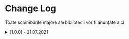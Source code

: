 # Change Log
Toate schimbările majore ale bibliotecii vor fi anunțate aici
 

<details>
   <summary> [1.0.0] - 21.07.2021 </summary>
 
   ### Added
 
    - DROP-OUT pentru rețeaua neuronală.
    - Metodă de vectorizare a imagininilor. Imaginile pot fi convertite în matrice prin constructorul clasei Matrix.
    - Funcție de eliminare valori din matrice. [matrix.pop( numărul de elemente ce vor fi eliminate ) ].
    - Funcție de print [<b>matrix.print()</b>].
    - DATAPRINT (aplicație realizată în Python pentru a vizualiza grafic matricile create)
     [Se poate accesa din clasa NeuralGUI prin <b>gui.show(matrix)</b>]
    - DRAW (aplicație realizată în Python pentru a desena noi matrice ce vor fi stocate în variabile definite de utilizator)
     [Se poate accesa din clasa NeuralGUI prin : <b> Matrix m = gui.draw() </b>]
 
   ### Changed

    - Funcțiile bibliotecii au fost traduse în totalitate în limba engleză.
    - Separarea interfeței grafice de bibliotecă.
    - Parametrii matricei pot să lipsească. Matricea va fi inițializată cu valoare nulă.

   ### Fixed

    - VLA issue fixed   
 
</details>

 

